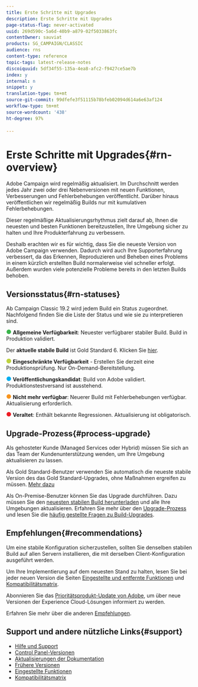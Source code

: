 ```yaml
---
title: Erste Schritte mit Upgrades
description: Erste Schritte mit Upgrades
page-status-flag: never-activated
uuid: 269d590c-5a6d-40b9-a879-02f5033863fc
contentOwner: sauviat
products: SG_CAMPAIGN/CLASSIC
audience: rns
content-type: reference
topic-tags: latest-release-notes
discoiquuid: 5df34f55-135a-4ea8-afc2-f9427ce5ae7b
index: y
internal: n
snippet: y
translation-type: tm+mt
source-git-commit: 99dfefe3f51115b78bfeb02094d614a6e63af124
workflow-type: tm+mt
source-wordcount: '438'
ht-degree: 97%

---
```



# Erste Schritte mit Upgrades{#rn-overview}

Adobe Campaign wird regelmäßig aktualisiert. Im Durchschnitt werden jedes Jahr zwei oder drei Nebenversionen mit neuen Funktionen, Verbesserungen und Fehlerbehebungen veröffentlicht. Darüber hinaus veröffentlichen wir regelmäßig Builds nur mit kumulativen Fehlerbehebungen.

Dieser regelmäßige Aktualisierungsrhythmus zielt darauf ab, Ihnen die neuesten und besten Funktionen bereitzustellen, Ihre Umgebung sicher zu halten und Ihre Produkterfahrung zu verbessern.

Deshalb erachten wir es für wichtig, dass Sie die neueste Version von Adobe Campaign verwenden. Dadurch wird auch Ihre Supporterfahrung verbessert, da das Erkennen, Reproduzieren und Beheben eines Problems in einem kürzlich erstellten Build normalerweise viel schneller erfolgt. Außerdem wurden viele potenzielle Probleme bereits in den letzten Builds behoben.

## Versionsstatus{#rn-statuses}

Ab Campaign Classic 19.2 wird jedem Build ein Status zugeordnet. Nachfolgend finden Sie die Liste der Status und wie sie zu interpretieren sind.

![](assets/do-not-localize/green3.png) **Allgemeine Verfügbarkeit**: Neuester verfügbarer stabiler Build. Build in Produktion validiert.

Der **aktuelle stabile Build** ist Gold Standard 6. Klicken Sie [hier](../../rn/using/gold-standard.md).

![](assets/do-not-localize/limited.png) **Eingeschränkte Verfügbarkeit** - Erstellen Sie derzeit eine Produktionsprüfung. Nur On-Demand-Bereitstellung.

![](assets/do-not-localize/blue3.png) **Veröffentlichungskandidat**: Build von Adobe validiert. Produktionstestversand ist ausstehend.

![](assets/do-not-localize/orange3.png) **Nicht mehr verfügbar**: Neuerer Build mit Fehlerbehebungen verfügbar. Aktualisierung erforderlich.

![](assets/do-not-localize/red3.png) **Veraltet**: Enthält bekannte Regressionen. Aktualisierung ist obligatorisch.

## Upgrade-Prozess{#process-upgrade}

Als gehosteter Kunde (Managed Services oder Hybrid) müssen Sie sich an das Team der Kundenunterstützung wenden, um Ihre Umgebung aktualisieren zu lassen.

Als Gold Standard-Benutzer verwenden Sie automatisch die neueste stabile Version des das Gold Standard-Upgrades, ohne Maßnahmen ergreifen zu müssen. [Mehr dazu](https://helpx.adobe.com/de/campaign/kb/gold-standard.html)

Als On-Premise-Benutzer können Sie das Upgrade durchführen. Dazu müssen Sie den [neuesten stabilen Build herunterladen](https://experience.adobe.com/#/downloads/content/software-distribution/de/campaign.html) und alle Ihre Umgebungen aktualisieren. Erfahren Sie mehr über den [Upgrade-Prozess](https://helpx.adobe.com/de/campaign/kb/acc-build-upgrade.html) und lesen Sie die [häufig gestellte Fragen zu Build-Upgrades](https://helpx.adobe.com/de/campaign/kb/build-upgrade-faq.html).

## Empfehlungen{#recommendations}

Um eine stabile Konfiguration sicherzustellen, sollten Sie denselben stabilen Build auf allen Servern installieren, die mit derselben Client-Konfiguration ausgeführt werden.

Um Ihre Implementierung auf dem neuesten Stand zu halten, lesen Sie bei jeder neuen Version die Seiten [Eingestellte und entfernte Funktionen](../../rn/using/deprecated-features.md) und [Kompatibilitätsmatrix](../../rn/using/compatibility-matrix.md).

Abonnieren Sie das [Prioritätsprodukt-Update von Adobe](https://www.adobe.com/de/subscription/priority-product-update.html), um über neue Versionen der Experience Cloud-Lösungen informiert zu werden.

Erfahren Sie mehr über die anderen [Empfehlungen](https://helpx.adobe.com/de/campaign/kb/acc-build-upgrade.html#Recommendations).

## Support und andere nützliche Links{#support}

* [Hilfe und Support](https://helpx.adobe.com/de/campaign/kb/ac-support.html#acc-support)
* [Control Panel-Versionen](https://docs.adobe.com/content/help/de-DE/control-panel/using/release-notes.html)
* [Aktualisierungen der Dokumentation](../../rn/using/documentation-updates.md)
* [Frühere Versionen](../../rn/using/release--20-1.md)
* [Eingestellte Funktionen](../../rn/using/deprecated-features.md)
* [Kompatibilitätsmatrix](../../rn/using/compatibility-matrix.md)

